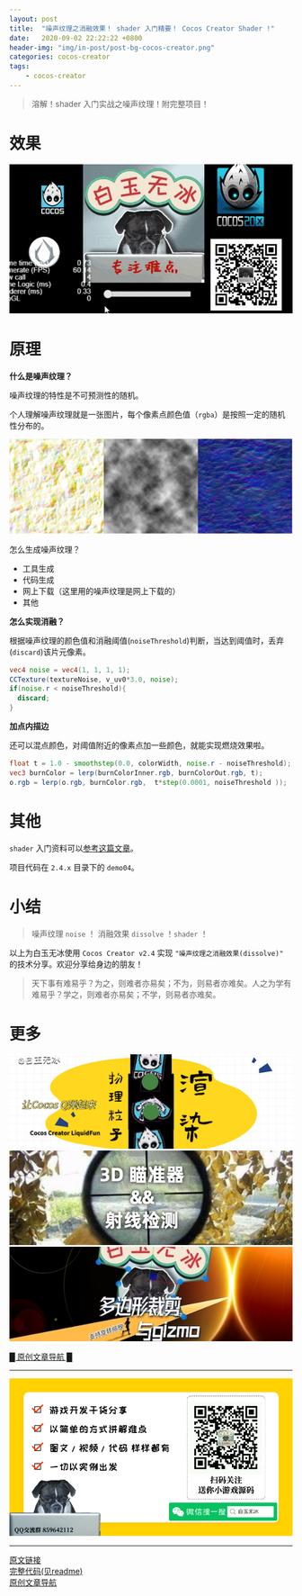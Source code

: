 ```yaml
---
layout: post
title:  "噪声纹理之消融效果！ shader 入门精要！ Cocos Creator Shader !"
date:   2020-09-02 22:22:22 +0800
header-img: "img/in-post/post-bg-cocos-creator.png"
categories: cocos-creator
tags:
    - cocos-creator
---
```


> 溶解！shader 入门实战之噪声纹理！附完整项目！  

# 效果

![](/img/in-post/202009/02-01.gif)  


# 原理

**什么是噪声纹理？**  

噪声纹理的特性是不可预测性的随机。  

个人理解噪声纹理就是一张图片，每个像素点颜色值（`rgba`）是按照一定的随机性分布的。  

![](/img/in-post/202009/02-02.png)  

怎么生成噪声纹理？
- 工具生成
- 代码生成
- 网上下载（这里用的噪声纹理是网上下载的）
- 其他

**怎么实现消融？**

根据噪声纹理的颜色值和消融阈值(`noiseThreshold`)判断，当达到阈值时，丢弃(`discard`)该片元像素。  

```GLSL
vec4 noise = vec4(1, 1, 1, 1);
CCTexture(textureNoise, v_uv0*3.0, noise);
if(noise.r < noiseThreshold){
  discard;
}
```

**加点内描边**

还可以混点颜色，对阈值附近的像素点加一些颜色，就能实现燃烧效果啦。   

```GLSL
float t = 1.0 - smoothstep(0.0, colorWidth, noise.r - noiseThreshold);
vec3 burnColor = lerp(burnColorInner.rgb, burnColorOut.rgb, t);
o.rgb = lerp(o.rgb, burnColor.rgb,  t*step(0.0001, noiseThreshold ));
```


# 其他

`shader` 入门资料可以[参考这篇文章](https://mp.weixin.qq.com/s/3_ShiqpcJDsBcgeszAMT3Q)。  

项目代码在 `2.4.x` 目录下的 `demo04`。   

# 小结  
  
> 噪声纹理 `noise` ！ 消融效果 `dissolve` ！`shader` ！    

以上为白玉无冰使用 `Cocos Creator v2.4` 实现 `"噪声纹理之消融效果(dissolve)"` 的技术分享。欢迎分享给身边的朋友！    

> 天下事有难易乎？为之，则难者亦易矣；不为，则易者亦难矣。人之为学有难易乎？学之，则难者亦易矣；不学，则易者亦难矣。   




# 更多
[![流体之 LiquidFun 流体纹理 shader](/img/in-post/title/20200821.jpg)](https://mp.weixin.qq.com/s/T-xkgkLonYqA_4yqPIYLSg)   
[![3D瞄准器](/img/in-post/title/20200813.jpg)](https://mp.weixin.qq.com/s/3xB7Ab_nR76gRzUkFjAKqw)   
[![gizmo与多边形裁剪](/img/in-post/title/20200804.jpg)](https://mp.weixin.qq.com/s/EkMP_UcFcWTlSn_4Ml8zsA)   

[█    原创文章导航    █](https://mp.weixin.qq.com/s/Ht0kIbaeBEds_wUeUlu8JQ)  


---

![](/img/in-post/bottom.png)  

---

[原文链接](https://mp.weixin.qq.com/s/9od3cxdinGJ4q8Zjfc4qFQ)   
[完整代码(见readme)](https://github.com/baiyuwubing/cocos-creator-examples)   
[原创文章导航](https://mp.weixin.qq.com/s/Ht0kIbaeBEds_wUeUlu8JQ)   